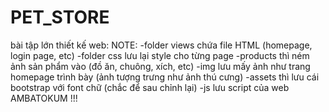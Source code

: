 # PET_STORE
bài tập lớn thiết kế web:
NOTE:
    -folder views chứa file HTML (homepage, login page, etc)
    -folder css lưu lại style cho từng page
    -products thì ném ảnh sản phẩm vào (đồ ăn, chuông, xích, etc)
    -img lưu mấy ảnh như trang homepage trình bày (ảnh tượng trưng như ảnh thú cưng)
    -assets thì lưu cái bootstrap với font chữ (chắc để sau chỉnh lại)
    -js lưu script của web
AMBATOKUM !!!
